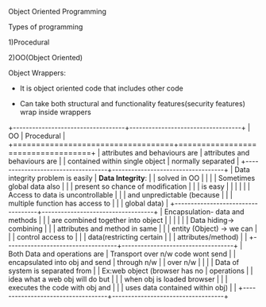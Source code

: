 Object Oriented Programming

Types of programming

1)Procedural

2)OO(Object Oriented)

Object Wrappers:

-   It is object oriented code that includes other code

-   Can take both structural and functionality features(security
    features) wrap inside wrappers

+-----------------------------------+-----------------------------------+
| OO                                | Procedural                        |
+===================================+===================================+
| attributes and behaviours are     | attributes and behaviours are     |
| contained within single object    | normally separated                |
+-----------------------------------+-----------------------------------+
| Data integrity problem is easily  | **Data Integrity**:               |
| solved in OO                      |                                   |
|                                   | Sometimes global data also        |
|                                   | present so chance of modification |
|                                   | is easy                           |
|                                   |                                   |
|                                   | Access to data is uncontrollable  |
|                                   | and unpredictable (because        |
|                                   | multiple function has access to   |
|                                   | global data)                      |
+-----------------------------------+-----------------------------------+
| Encapsulation- data and methods   |                                   |
| are combined together into object |                                   |
|                                   |                                   |
| Data hiding-\> combining          |                                   |
| attributes and method in same     |                                   |
| entity (Object) -\> we can        |                                   |
| control access to                 |                                   |
| data(restricting certain          |                                   |
| attributes/method)                |                                   |
+-----------------------------------+-----------------------------------+
| Both Data and operations are      | Transport over n/w code wont send |
| encapsulated into obj and send    | through n/w                       |
| over n/w                          |                                   |
|                                   | Data of system is separated from  |
| Ex:web object (browser has no     | operations                        |
| idea what a web obj will do but   |                                   |
| when obj is loaded browser        |                                   |
| executes the code with obj and    |                                   |
| uses data contained within obj)   |                                   |
+-----------------------------------+-----------------------------------+

